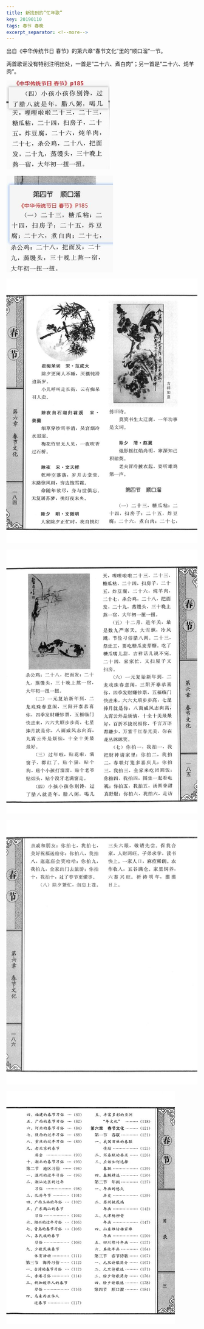 ```yaml
---
title: 新找到的“忙年歌”
key: 20190110
tags: 春节 春晚
excerpt_separator: <!--more-->
---
```


出自《中华传统节日 春节》的第六章“春节文化”里的“顺口溜”一节。


两首歌谣没有特别注明出处，一首是“二十六、煮白肉”；另一首是“二十六、炖羊肉”。

![20190110_145445_008](/assets/images/20190110_145445_008.jpg)
 <!--more-->
![20190110_145449_009](/assets/images/20190110_145449_009.jpg)

![20190110_145456_010](/assets/images/20190110_145456_010.jpg)

![20190110_145459_011](/assets/images/20190110_145459_011.jpg)

![20190110_145504_012](/assets/images/20190110_145504_012.jpg)

![20190110_145517_013](/assets/images/20190110_145517_013.jpg)
